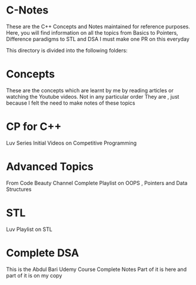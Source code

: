 # C-Notes
These are the C++ Concepts and Notes maintained for reference purposes.
Here, you will find information on all the topics from Basics to Pointers, Difference paradigms to STL and DSA
I must make one PR on this everyday

This directory is divided into the following folders:
# Concepts
These are the concepts which are learnt by me by reading articles or watching the Youtube videos.
Not in any particular order
They are , just because I felt the need to make notes of these topics

# CP for C++
Luv Series Initial Videos on Competitive Programming

# Advanced Topics
From Code Beauty Channel Complete Playlist on OOPS , Pointers and Data Structures

# STL
Luv Playlist on STL

# Complete DSA 
This is the Abdul Bari Udemy Course Complete Notes
Part of it is here and part of it is on my copy